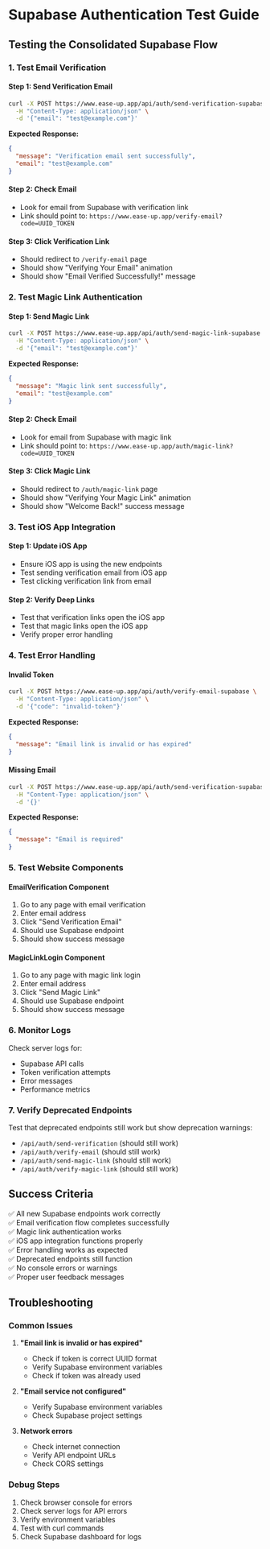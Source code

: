 # Supabase Authentication Test Guide

## Testing the Consolidated Supabase Flow

### 1. Test Email Verification

#### Step 1: Send Verification Email
```bash
curl -X POST https://www.ease-up.app/api/auth/send-verification-supabase \
  -H "Content-Type: application/json" \
  -d '{"email": "test@example.com"}'
```

**Expected Response:**
```json
{
  "message": "Verification email sent successfully",
  "email": "test@example.com"
}
```

#### Step 2: Check Email
- Look for email from Supabase with verification link
- Link should point to: `https://www.ease-up.app/verify-email?code=UUID_TOKEN`

#### Step 3: Click Verification Link
- Should redirect to `/verify-email` page
- Should show "Verifying Your Email" animation
- Should show "Email Verified Successfully!" message

### 2. Test Magic Link Authentication

#### Step 1: Send Magic Link
```bash
curl -X POST https://www.ease-up.app/api/auth/send-magic-link-supabase \
  -H "Content-Type: application/json" \
  -d '{"email": "test@example.com"}'
```

**Expected Response:**
```json
{
  "message": "Magic link sent successfully",
  "email": "test@example.com"
}
```

#### Step 2: Check Email
- Look for email from Supabase with magic link
- Link should point to: `https://www.ease-up.app/auth/magic-link?code=UUID_TOKEN`

#### Step 3: Click Magic Link
- Should redirect to `/auth/magic-link` page
- Should show "Verifying Your Magic Link" animation
- Should show "Welcome Back!" success message

### 3. Test iOS App Integration

#### Step 1: Update iOS App
- Ensure iOS app is using the new endpoints
- Test sending verification email from iOS app
- Test clicking verification link from email

#### Step 2: Verify Deep Links
- Test that verification links open the iOS app
- Test that magic links open the iOS app
- Verify proper error handling

### 4. Test Error Handling

#### Invalid Token
```bash
curl -X POST https://www.ease-up.app/api/auth/verify-email-supabase \
  -H "Content-Type: application/json" \
  -d '{"code": "invalid-token"}'
```

**Expected Response:**
```json
{
  "message": "Email link is invalid or has expired"
}
```

#### Missing Email
```bash
curl -X POST https://www.ease-up.app/api/auth/send-verification-supabase \
  -H "Content-Type: application/json" \
  -d '{}'
```

**Expected Response:**
```json
{
  "message": "Email is required"
}
```

### 5. Test Website Components

#### EmailVerification Component
1. Go to any page with email verification
2. Enter email address
3. Click "Send Verification Email"
4. Should use Supabase endpoint
5. Should show success message

#### MagicLinkLogin Component
1. Go to any page with magic link login
2. Enter email address
3. Click "Send Magic Link"
4. Should use Supabase endpoint
5. Should show success message

### 6. Monitor Logs

Check server logs for:
- Supabase API calls
- Token verification attempts
- Error messages
- Performance metrics

### 7. Verify Deprecated Endpoints

Test that deprecated endpoints still work but show deprecation warnings:
- `/api/auth/send-verification` (should still work)
- `/api/auth/verify-email` (should still work)
- `/api/auth/send-magic-link` (should still work)
- `/api/auth/verify-magic-link` (should still work)

## Success Criteria

✅ All new Supabase endpoints work correctly  
✅ Email verification flow completes successfully  
✅ Magic link authentication works  
✅ iOS app integration functions properly  
✅ Error handling works as expected  
✅ Deprecated endpoints still function  
✅ No console errors or warnings  
✅ Proper user feedback messages  

## Troubleshooting

### Common Issues

1. **"Email link is invalid or has expired"**
   - Check if token is correct UUID format
   - Verify Supabase environment variables
   - Check if token was already used

2. **"Email service not configured"**
   - Verify Supabase environment variables
   - Check Supabase project settings

3. **Network errors**
   - Check internet connection
   - Verify API endpoint URLs
   - Check CORS settings

### Debug Steps

1. Check browser console for errors
2. Check server logs for API errors
3. Verify environment variables
4. Test with curl commands
5. Check Supabase dashboard for logs
